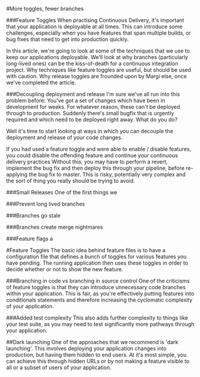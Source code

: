 #More toggles, fewer branches 

###Feature Toggles
When practising Continuous Delivery, it's important that your application is deployable at all times. This can introduce some challenges, especially when you have features that span multiple builds, or bug fixes that need to get into production quickly. 

In this article, we're going to look at some of the techniques that we use to keep our applications deployable. We'll look at why branches (particularly long-lived ones) can be the kiss-of-death for a continuous integration project. Why techniques like feature toggles are useful, but should be used with caution. Why release toggles are frounded upon by Margi else, once we've completed the article. 

###Decoupling deployment and release
I'm sure we've all run into this problem before: You've got a set of changes which have been in development for weeks. For whatever reason, these can't be deployed through to production. Suddenly there's small bugfix that is urgently required and which need to be deployed right away. What do you do?

Well it's time to start looking at ways in which you can decouple the deployment and release of your code changes. 

If you had used a feature toggle and were able to enable / disable features, you could disable the offending feature and continue your continuous delivery practices Without this, you may have to perform a revert, implement the bug fix and then deploy this through your pipeline, before re-applying the bug fix to master. This is risky, potentially very complex and the sort of thing you really should be trying to avoid. 

###Small Releases
One of the first things we 

###Prevent long lived branches

###Branches go stale

###Branches create merge nightmares

###Feature flags a

#Feature Toggles
The basic idea behind feature files is to have a configuration file that defines a bunch of toggles for various features you have pending. The running application then uses these toggles in order to decide whether or not to show the new feature.

###Branching in code vs branching in source control
One of the criticisms of feature toggles is that they can introduce unnecessary code branches within your application. This is fair, as you're effectively putting features into conditionals statements and therefore increasing the cyclomatic complexity of your application. 

###Added test complexity
This also adds further complexity to things like your test suite, as you may need to test significantly more pathways through your application. 




##Dark launching
One of the approaches that we recommend is 'dark launching'. This involves deploying your application changes into production, but having them hidden to end users. At it's most simple, you can achieve this through hidden URLs or by not making a feature visible to all or a subset of users of your application.  